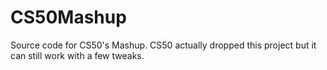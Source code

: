 # CS50Mashup
Source code for CS50's Mashup. CS50 actually dropped this project but it can still work with a few tweaks.
